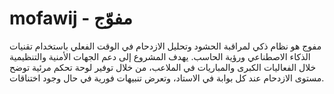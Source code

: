 # mofawij - مفوّج
مفوج هو نظام ذكي لمراقبة الحشود وتحليل الازدحام في الوقت الفعلي باستخدام تقنيات الذكاء الاصطناعي ورؤية الحاسب. يهدف المشروع إلى دعم الجهات الأمنية والتنظيمية خلال الفعاليات الكبرى والمباريات في الملاعب، من خلال توفير لوحة تحكم مرئية توضح مستوى الازدحام عند كل بوابة في الاستاد، وتعرض تنبيهات فورية في حال وجود اختناقات.
